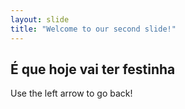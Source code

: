 ```yaml
---
layout: slide
title: "Welcome to our second slide!"
---
```

É que hoje vai ter festinha
---
Use the left arrow to go back!

